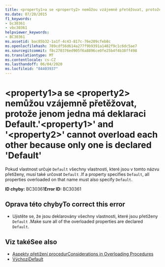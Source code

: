 ```yaml
---
title: <property1>a se <property2> nemůžou vzájemně přetěžovat, protože jenom jedna má deklaraci Default.
ms.date: 07/20/2015
f1_keywords:
- bc30361
- vbc30361
helpviewer_keywords:
- BC30361
ms.assetid: bac85b32-1a1f-4c43-817c-76e209cfeb8c
ms.openlocfilehash: 789cdf56d614a277f9b9391a1482f9c1c6dc5ae7
ms.sourcegitcommit: f8c270376ed905f6a8896ce0fe25b4f4b38ff498
ms.translationtype: MT
ms.contentlocale: cs-CZ
ms.lasthandoff: 06/04/2020
ms.locfileid: "84403937"
---
```

# <a name="property1-and-property2-cannot-overload-each-other-because-only-one-is-declared-default"></a><span data-ttu-id="af4da-102">\<property1>a se \<property2> nemůžou vzájemně přetěžovat, protože jenom jedna má deklaraci Default.</span><span class="sxs-lookup"><span data-stu-id="af4da-102">'\<property1>' and '\<property2>' cannot overload each other because only one is declared 'Default'</span></span>
<span data-ttu-id="af4da-103">Pokud vlastnost určuje `Default` všechny vlastnosti, které jsou v tomto názvu přetíženy, musí také určovat `Default` .</span><span class="sxs-lookup"><span data-stu-id="af4da-103">If a property specifies `Default`, all properties overloaded on that name must also specify `Default`.</span></span>  
  
 <span data-ttu-id="af4da-104">**ID chyby:** BC30361</span><span class="sxs-lookup"><span data-stu-id="af4da-104">**Error ID:** BC30361</span></span>  
  
## <a name="to-correct-this-error"></a><span data-ttu-id="af4da-105">Oprava této chyby</span><span class="sxs-lookup"><span data-stu-id="af4da-105">To correct this error</span></span>  
  
- <span data-ttu-id="af4da-106">Ujistěte se, že jsou deklarovány všechny vlastnosti, které jsou přetíženy `Default` .</span><span class="sxs-lookup"><span data-stu-id="af4da-106">Make sure all of the overloaded properties are declared `Default`.</span></span>  
  
## <a name="see-also"></a><span data-ttu-id="af4da-107">Viz také</span><span class="sxs-lookup"><span data-stu-id="af4da-107">See also</span></span>

- [<span data-ttu-id="af4da-108">Aspekty přetížení procedur</span><span class="sxs-lookup"><span data-stu-id="af4da-108">Considerations in Overloading Procedures</span></span>](../programming-guide/language-features/procedures/considerations-in-overloading-procedures.md)
- [<span data-ttu-id="af4da-109">Výchozí</span><span class="sxs-lookup"><span data-stu-id="af4da-109">Default</span></span>](../language-reference/modifiers/default.md)
